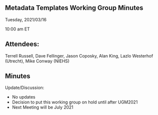 ## Metadata Templates Working Group Minutes

Tuesday, 2021/03/16

10:00 am ET

## Attendees:

Terrell Russell, Dave Fellinger, Jason Coposky, Alan King, Lazlo Westerhof (Utrecht), Mike Conway (NIEHS)

## Minutes

Update/Discussion:

  - No updates
  - Decision to put this working group on hold until after UGM2021
  - Next Meeting will be July 2021
